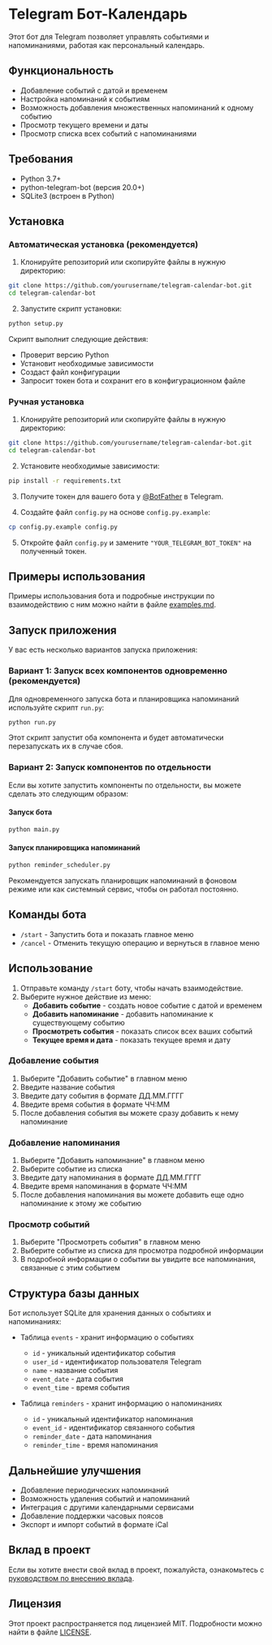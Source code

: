# Telegram Бот-Календарь

Этот бот для Telegram позволяет управлять событиями и напоминаниями, работая как персональный календарь.

## Функциональность

- Добавление событий с датой и временем
- Настройка напоминаний к событиям
- Возможность добавления множественных напоминаний к одному событию
- Просмотр текущего времени и даты
- Просмотр списка всех событий с напоминаниями

## Требования

- Python 3.7+
- python-telegram-bot (версия 20.0+)
- SQLite3 (встроен в Python)

## Установка

### Автоматическая установка (рекомендуется)

1. Клонируйте репозиторий или скопируйте файлы в нужную директорию:

```bash
git clone https://github.com/yourusername/telegram-calendar-bot.git
cd telegram-calendar-bot
```

2. Запустите скрипт установки:

```bash
python setup.py
```

Скрипт выполнит следующие действия:
- Проверит версию Python
- Установит необходимые зависимости
- Создаст файл конфигурации
- Запросит токен бота и сохранит его в конфигурационном файле

### Ручная установка

1. Клонируйте репозиторий или скопируйте файлы в нужную директорию:

```bash
git clone https://github.com/yourusername/telegram-calendar-bot.git
cd telegram-calendar-bot
```

2. Установите необходимые зависимости:

```bash
pip install -r requirements.txt
```

3. Получите токен для вашего бота у [@BotFather](https://t.me/BotFather) в Telegram.

4. Создайте файл `config.py` на основе `config.py.example`:

```bash
cp config.py.example config.py
```

5. Откройте файл `config.py` и замените `"YOUR_TELEGRAM_BOT_TOKEN"` на полученный токен.

## Примеры использования

Примеры использования бота и подробные инструкции по взаимодействию с ним можно найти в файле [examples.md](examples.md).

## Запуск приложения

У вас есть несколько вариантов запуска приложения:

### Вариант 1: Запуск всех компонентов одновременно (рекомендуется)

Для одновременного запуска бота и планировщика напоминаний используйте скрипт `run.py`:

```bash
python run.py
```

Этот скрипт запустит оба компонента и будет автоматически перезапускать их в случае сбоя.

### Вариант 2: Запуск компонентов по отдельности

Если вы хотите запустить компоненты по отдельности, вы можете сделать это следующим образом:

#### Запуск бота

```bash
python main.py
```

#### Запуск планировщика напоминаний

```bash
python reminder_scheduler.py
```

Рекомендуется запускать планировщик напоминаний в фоновом режиме или как системный сервис, чтобы он работал постоянно.

## Команды бота

- `/start` - Запустить бота и показать главное меню
- `/cancel` - Отменить текущую операцию и вернуться в главное меню

## Использование

1. Отправьте команду `/start` боту, чтобы начать взаимодействие.
2. Выберите нужное действие из меню:
   - **Добавить событие** - создать новое событие с датой и временем
   - **Добавить напоминание** - добавить напоминание к существующему событию
   - **Просмотреть события** - показать список всех ваших событий
   - **Текущее время и дата** - показать текущее время и дату

### Добавление события

1. Выберите "Добавить событие" в главном меню
2. Введите название события
3. Введите дату события в формате ДД.ММ.ГГГГ
4. Введите время события в формате ЧЧ:ММ
5. После добавления события вы можете сразу добавить к нему напоминание

### Добавление напоминания

1. Выберите "Добавить напоминание" в главном меню
2. Выберите событие из списка
3. Введите дату напоминания в формате ДД.ММ.ГГГГ
4. Введите время напоминания в формате ЧЧ:ММ
5. После добавления напоминания вы можете добавить еще одно напоминание к этому же событию

### Просмотр событий

1. Выберите "Просмотреть события" в главном меню
2. Выберите событие из списка для просмотра подробной информации
3. В подробной информации о событии вы увидите все напоминания, связанные с этим событием

## Структура базы данных

Бот использует SQLite для хранения данных о событиях и напоминаниях:

- Таблица `events` - хранит информацию о событиях
  - `id` - уникальный идентификатор события
  - `user_id` - идентификатор пользователя Telegram
  - `name` - название события
  - `event_date` - дата события
  - `event_time` - время события

- Таблица `reminders` - хранит информацию о напоминаниях
  - `id` - уникальный идентификатор напоминания
  - `event_id` - идентификатор связанного события
  - `reminder_date` - дата напоминания
  - `reminder_time` - время напоминания

## Дальнейшие улучшения

- Добавление периодических напоминаний
- Возможность удаления событий и напоминаний
- Интеграция с другими календарными сервисами
- Добавление поддержки часовых поясов
- Экспорт и импорт событий в формате iCal

## Вклад в проект

Если вы хотите внести свой вклад в проект, пожалуйста, ознакомьтесь с [руководством по внесению вклада](CONTRIBUTING.md).

## Лицензия

Этот проект распространяется под лицензией MIT. Подробности можно найти в файле [LICENSE](LICENSE).